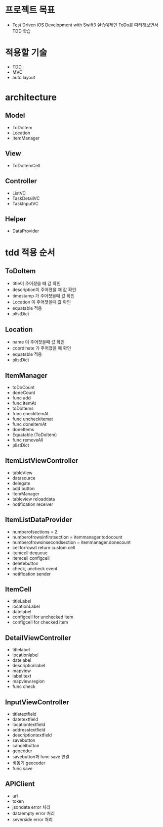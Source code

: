 # 프로젝트 목표
- Test Driven iOS Development with Swift3 실습예제인 ToDo를 따라해보면서 TDD 학습


# 적용할 기술
- TDD
- MVC
- auto layout


# architecture

## Model
- ToDoItem
- Location
- ItemManager

## View
- ToDoItemCell

## Controller
- ListVC
- TaskDetailVC
- TaskInputVC

## Helper
- DataProvider


# tdd 적용 순서

## ToDoItem
- title이 주어졌을 때 값 확인
- description이 주어졌을 때 값 확인
- timestamp 가 주어졋을때 값 확인
- Location 이 주어졋을때 값 확인
- equatable 적용
- plistDict

## Location
- name 이 주어졋을때 값 확인
- coordinate 가 주어졌을 때 확인
- equatable 적용
- plistDict

## ItemManager
- toDoCount
- doneCount
- func add
- func itemAt
- toDoItems
- func checkItemAt
- func uncheckitemat
- func doneItemAt
- doneItems
- Equatable (ToDoItem)
- func removeAll
- plistDict

## ItemListViewController
- tableView
- datasource
- delegate
- add button
- itemManager
- tableview reloaddata
- notification receiver

## ItemListDataProvider
- numberofsections = 2
- numberofrowsinfirstsection = itemmanager.todocount
- numberofrowsinsecondsection = itemmanager.donecount
- cellforrowat return custom cell
- itemcell dequeue
- itemcell configcell
- deletebutton
- check, uncheck event
- notification sender

## ItemCell
- titleLabel
- locationLabel
- datelabel
- configcell for unchecked item
- configcell for checked item

## DetailViewController
- titlelabel
- locationlabel
- datelabel
- descriptionlabel
- mapview
- label.text
- mapview.region
- func check

## InputViewController
- titletextfield
- datetextfield
- locationtextfield
- addresstextfield
- descriptiontextfield
- savebutton
- cancelbutton
- geocoder
- savebutton과 func save 연결
- 비동기 geocoder
- func save

## APIClient
- url
- token
- jsondata error 처리
- dataempty error 처리
- severside error 처리





